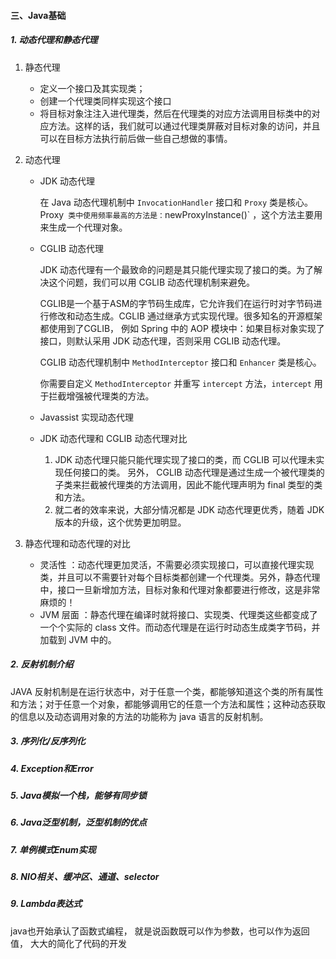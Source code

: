 #### 三、Java基础

##### 1. 动态代理和静态代理

1. 静态代理

   - 定义一个接口及其实现类；
   - 创建一个代理类同样实现这个接口
   - 将目标对象注注入进代理类，然后在代理类的对应方法调用目标类中的对应方法。这样的话，我们就可以通过代理类屏蔽对目标对象的访问，并且可以在目标方法执行前后做一些自己想做的事情。

2. 动态代理

   - JDK 动态代理

     在 Java 动态代理机制中 `InvocationHandler` 接口和 `Proxy` 类是核心。Proxy` 类中使用频率最高的方法是：`newProxyInstance()` ，这个方法主要用来生成一个代理对象。

   - CGLIB 动态代理

     JDK 动态代理有一个最致命的问题是其只能代理实现了接口的类。为了解决这个问题，我们可以用 CGLIB 动态代理机制来避免。

     CGLIB是一个基于ASM的字节码生成库，它允许我们在运行时对字节码进行修改和动态生成。CGLIB 通过继承方式实现代理。很多知名的开源框架都使用到了CGLIB， 例如 Spring 中的 AOP 模块中：如果目标对象实现了接口，则默认采用 JDK 动态代理，否则采用 CGLIB 动态代理。

     CGLIB 动态代理机制中 `MethodInterceptor` 接口和 `Enhancer` 类是核心。

     你需要自定义 `MethodInterceptor` 并重写 `intercept` 方法，`intercept` 用于拦截增强被代理类的方法。

   - Javassist 实现动态代理

   - JDK 动态代理和 CGLIB 动态代理对比

     1. JDK 动态代理只能只能代理实现了接口的类，而 CGLIB 可以代理未实现任何接口的类。 另外， CGLIB 动态代理是通过生成一个被代理类的子类来拦截被代理类的方法调用，因此不能代理声明为 final 类型的类和方法。
     2. 就二者的效率来说，大部分情况都是 JDK 动态代理更优秀，随着 JDK 版本的升级，这个优势更加明显。

3. 静态代理和动态代理的对比

   - 灵活性 ：动态代理更加灵活，不需要必须实现接口，可以直接代理实现类，并且可以不需要针对每个目标类都创建一个代理类。另外，静态代理中，接口一旦新增加方法，目标对象和代理对象都要进行修改，这是非常麻烦的！
   - JVM 层面 ：静态代理在编译时就将接口、实现类、代理类这些都变成了一个个实际的 class 文件。而动态代理是在运行时动态生成类字节码，并加载到 JVM 中的。

##### 2. 反射机制介绍

JAVA 反射机制是在运行状态中，对于任意一个类，都能够知道这个类的所有属性和方法；对于任意一个对象，都能够调用它的任意一个方法和属性；这种动态获取的信息以及动态调用对象的方法的功能称为 java 语言的反射机制。

##### 3. 序列化/反序列化

##### 4. Exception和Error

##### 5. Java模拟一个栈，能够有同步锁

##### 6. Java泛型机制，泛型机制的优点

##### 7. 单例模式Enum实现

##### 8. NIO相关、缓冲区、通道、selector

##### 9. Lambda表达式

java也开始承认了函数式编程， 就是说函数既可以作为参数，也可以作为返回值， 大大的简化了代码的开发